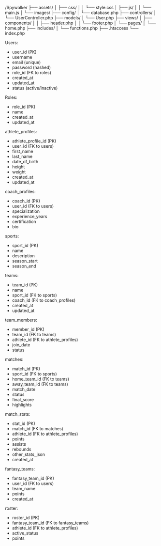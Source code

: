 /Spywalker
├── assets/
│   ├── css/
│   │   └── style.css
│   ├── js/
│   │   └── main.js
│   └── images/
├── config/
│   └── database.php
├── controllers/
│   └── UserController.php
├── models/
│   └── User.php
├── views/
│   ├── components/
│   │   ├── header.php
│   │   └── footer.php
│   └── pages/
│       └── home.php
├── includes/
│   └── functions.php
├── .htaccess
└── index.php




Users:

- user_id (PK)
- username
- email (unique)
- password (hashed)
- role_id (FK to roles)
- created_at
- updated_at
- status (active/inactive)

Roles:

- role_id (PK)
- name
- created_at
- updated_at

athlete_profiles:

- athlete_profile_id (PK)
- user_id (FK to users)
- first_name
- last_name
- date_of_birth
- height
- weight
- created_at
- updated_at

coach_profiles:
- coach_id (PK)
- user_id (FK to users)
- specialization
- experience_years
- certification
- bio

sports:
- sport_id (PK)
- name
- description
- season_start
- season_end

teams:
- team_id (PK)
- name
- sport_id (FK to sports)
- coach_id (FK to coach_profiles)
- created_at
- updated_at

team_members:
- member_id (PK)
- team_id (FK to teams)
- athlete_id (FK to athlete_profiles)
- join_date
- status

matches:
- match_id (PK)
- sport_id (FK to sports)
- home_team_id (FK to teams)
- away_team_id (FK to teams)
- match_date
- status
- final_score
- highlights

match_stats:
- stat_id (PK)
- match_id (FK to matches)
- athlete_id (FK to athlete_profiles)
- points
- assists
- rebounds
- other_stats_json
- created_at

fantasy_teams:
- fantasy_team_id (PK)
- user_id (FK to users)
- team_name
- points
- created_at

roster:
- roster_id (PK)
- fantasy_team_id (FK to fantasy_teams)
- athlete_id (FK to athlete_profiles)
- active_status
- points


